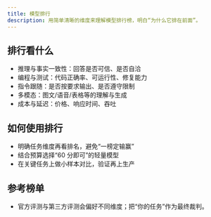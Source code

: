 ```yaml
---
title: 模型排行
description: 用简单清晰的维度来理解模型排行榜，明白“为什么它排在前面”。
---
```


## 排行看什么

- 推理与事实一致性：回答是否可信、是否自洽
- 编程与测试：代码正确率、可运行性、修复能力
- 指令跟随：是否按要求输出、是否遵守限制
- 多模态：图文/语音/表格等的理解与生成
- 成本与延迟：价格、响应时间、吞吐

## 如何使用排行

- 明确任务维度再看排名，避免“一榜定输赢”
- 结合预算选择“60 分即可”的轻量模型
- 在关键任务上做小样本对比，验证再上生产

## 参考榜单

- 官方评测与第三方评测会偏好不同维度；把“你的任务”作为最终裁判。
